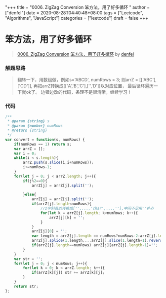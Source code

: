 "+++
title = "0006. ZigZag Conversion 笨方法，用了好多循环 "
author = ["denfel"]
date = 2020-08-28T04:40:48+08:00
tags = ["Leetcode", "Algorithms", "JavaScript"]
categories = ["leetcode"]
draft = false
+++

# 笨方法，用了好多循环

> [0006. ZigZag Conversion](https://leetcode-cn.com/problems/zigzag-conversion/)
> [笨方法，用了好多循环](https://leetcode-cn.com/problems/zigzag-conversion/solution/ben-fang-fa-yong-liao-hao-duo-xun-huan-by-denfel/) by [denfel](https://leetcode-cn.com/u/denfel/)

### 解题思路
>翻转一下，用数组做，例如s='ABCD',  numRows = 3;
则arrZ = [['ABC'],['CD']],
再把arrZ转换成[['A','B','C'],['','D']]以对应位置，
最后循环遍历一下就ok了。
边错边改的代码，条理不是很清晰，继续学习！

### 代码

```javascript
/**
 * @param {string} s
 * @param {number} numRows
 * @return {string}
 */
var convert = function(s, numRows) {
    if(numRows == 1) return s;
    var arrZ = [];
    var i = 0;
    while(i < s.length){
        arrZ.push(s.slice(i,i+numRows));
        i+=numRows-1;
    }
    for(let j = 0; j < arrZ.length; j++){
        if(j%2==0){
            arrZ[j] = arrZ[j].split('');
            
        }else{
            arrZ[j] = arrZ[j].split('');
            if(arrZ[j].length<numRows){
                //z字斜着的转换成['',...,'char',...,''],中间不足用''补齐
                for(let k = arrZ[j].length; k<numRows; k++){
                    arrZ[j][k] = '';
                }
            }
            arrZ[j][0] = '';
            var length = arrZ[j].length == numRows?numRows-2:arrZ[j].length-1;
            arrZ[j].splice(1,length,...arrZ[j].slice(1,length+1).reverse());
            if(arrZ[j].length==numRows) arrZ[j][arrZ[j].length-1]='';
        }
    }
    var str = '';
    for(let j = 0; j < numRows; j++){
        for(let k = 0; k < arrZ.length; k++){
            if(arrZ[k][j]) str += arrZ[k][j];
        }
    }
    return str;
};
```